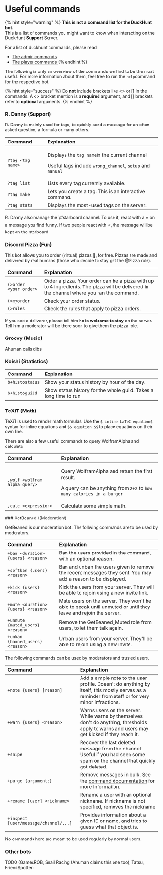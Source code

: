 # Useful commands

{% hint style="warning" %}
**This is not a command list for the DuckHunt bot.**  
This is a list of commands you might want to know when interacting on the DuckHunt **Support** Server.

For a list of duckhunt commands, please read

* [The admin commands](../bot-administration/admin-commands.md)
* [The player commands ](../players-guide/player-commands.md)
{% endhint %}

The following is only an overview of the commands we find to be the most useful. For more information about them, feel free to run the `help`command for the respective bot.

{% hint style="success" %}
Do **not** include brackets like &lt;&gt; or \[\] in the commands. A &lt;&gt; bracket mention is a **required** argument, and \[\] brackets refer to **optional** arguments.
{% endhint %}

### R. Danny \(Support\)

R. Danny is mainly used for tags, to quickly send a message for an often asked question, a formula or many others.

<table>
  <thead>
    <tr>
      <th style="text-align:left">Command</th>
      <th style="text-align:left">Explanation</th>
    </tr>
  </thead>
  <tbody>
    <tr>
      <td style="text-align:left"><code>?tag &lt;tag name&gt;</code>
      </td>
      <td style="text-align:left">
        <p>Displays the <code>tag name</code>in the current channel.</p>
        <p>Useful tags include <code>wrong_channel</code>, <code>setup</code> and <code>manual</code>
        </p>
      </td>
    </tr>
    <tr>
      <td style="text-align:left"><code>?tag list</code>
      </td>
      <td style="text-align:left">Lists every tag currently available.</td>
    </tr>
    <tr>
      <td style="text-align:left"><code>?tag make</code>
      </td>
      <td style="text-align:left">Lets you create a tag. This is an interactive command.</td>
    </tr>
    <tr>
      <td style="text-align:left"><code>?tag stats</code>
      </td>
      <td style="text-align:left">Displays the most-used tags on the server.</td>
    </tr>
  </tbody>
</table>R. Danny also manage the \#starboard channel. To use it, react with a ⭐️ on a message you find funny. If two people react with ⭐️, the message will be kept on the starboard.

### Discord Pizza \(Fun\)

This bot allows you to order \(virtual\) pizzas 🍕, for free. Pizzas are made and delivered by real humans \(those who decide to stay get the @Pizza role\).

| Command | Explanation |
| :--- | :--- |
| `(>order <your order>` | Order a pizza. Your order can be a pizza with up to 4 ingredients. The pizza will be delivered in the channel where you ran the command. |
| `(>myorder` | Check your order status. |
| `(>rules` | Check the rules that apply to pizza orders. |

If you see a deliverer, please tell him **he is welcome to stay** on the server. Tell him a moderator will be there soon to give them the pizza role.

### Groovy \(Music\)

Ahuman calls dibs

### Koishi \(Statistics\)

| Command | Explanation |
| :--- | :--- |
| `b+histostatus` | Show your status history by hour of the day. |
| `b+histoguild` | Show status history for the whole guild. Takes a long time to run. |

### TeXiT \(Math\)

TeXiT is used to render math formulas. Use the `$ inline LaTeX equation$` syntax for inline equations and `$$ equation $$` to place equations on their own line.

There are also a few useful commands to query WolframAlpha and calculate 

<table>
  <thead>
    <tr>
      <th style="text-align:left">Command</th>
      <th style="text-align:left">Explanation</th>
    </tr>
  </thead>
  <tbody>
    <tr>
      <td style="text-align:left"><code>,wolf &lt;wolfram alpha query&gt;</code>
      </td>
      <td style="text-align:left">
        <p>Query WolframAlpha and return the first result.</p>
        <p>A query can be anything from <code>2+2</code> to <code>how many calories in a burger</code>
        </p>
      </td>
    </tr>
    <tr>
      <td style="text-align:left"><code>,calc &lt;expression&gt;</code> 
      </td>
      <td style="text-align:left">Calculate some simple math.</td>
    </tr>
  </tbody>
</table>### GetBeaned \(Moderation\)

GetBeaned is our moderation bot. The follwing commands are to be used by moderators.

| Command | Explanation |
| :--- | :--- |
| `+ban <duration> {users} <reason>` | Ban the users provided in the command, with an optional reason. |
| `+softban {users} <reason>` | Ban and unban the users given to remove the recent messages they sent. You may add a reason to be displayed. |
| `+kick {users} <reason>` | Kick the users from your server. They will be able to rejoin using a new invite link. |
| `+mute <duration> {users} <reason>` | Mute users on the server. They won't be able to speak until unmuted or until they leave and rejoin the server. |
| `+unmute {muted_users} <reason>` | Remove the GetBeaned\_Muted role from users, to let them talk again. |
| `+unban {banned_users} <reason>` | Unban users from your server. They'll be able to rejoin using a new invite. |

The following commands can be used by moderators and trusted users.

| Command | Explanation |
| :--- | :--- |
| `+note {users} [reason]` | Add a simple note to the user profile. Doesn't do anything by itself, this mostly serves as a reminder from staff or for very minor infractions. |
| `+warn {users} <reason>` | Warns users on the server. While warns by themselves don't do anything, thresholds apply to warns and users may get kicked if they reach it. |
| `+snipe` | Recover the last deleted message from the channel. Useful if you had seen some spam on the channel that quickly got deleted. |
| `+purge {arguments}` | Remove messages in bulk. See the [command documentation](https://docs.getbeaned.me/bot-documentation/using-the-purge-command-to-remove-messages) for more information. |
| `+rename [user] <nickname>` | Rename a user with an optional nickname. If nickname is not specified, removes the nickname |
| `+inspect [user/message/channel/...]` | Provides information about a given ID or name, and tries to guess what that object is. |

No commands here are meant to be used regularly by normal users.

### Other bots

TODO \(GamesROB, Snail Racing \(Ahuman claims this one too\), Tatsu, FriendSpotter\)



